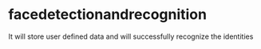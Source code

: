 # facedetectionandrecognition
It will store user defined data and will successfully recognize the identities
